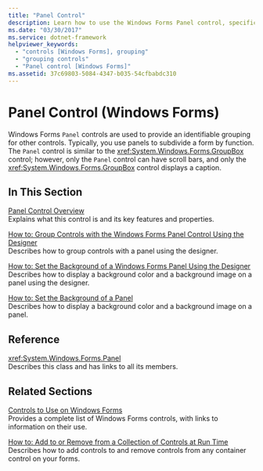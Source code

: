 ```yaml
---
title: "Panel Control"
description: Learn how to use the Windows Forms Panel control, specifically how to use panels to subdivide a form by function.
ms.date: "03/30/2017"
ms.service: dotnet-framework
helpviewer_keywords: 
  - "controls [Windows Forms], grouping"
  - "grouping controls"
  - "Panel control [Windows Forms]"
ms.assetid: 37c69803-5084-4347-b035-54cfbabdc310
---
```

# Panel Control (Windows Forms)

Windows Forms `Panel` controls are used to provide an identifiable grouping for other controls. Typically, you use panels to subdivide a form by function. The `Panel` control is similar to the <xref:System.Windows.Forms.GroupBox> control; however, only the `Panel` control can have scroll bars, and only the <xref:System.Windows.Forms.GroupBox> control displays a caption.  
  
## In This Section  

[Panel Control Overview](panel-control-overview-windows-forms.md)  
Explains what this control is and its key features and properties.  
  
[How to: Group Controls with the Windows Forms Panel Control Using the Designer](group-controls-with-wf-panel-control-using-the-designer.md)  
Describes how to group controls with a panel using the designer.  
  
[How to: Set the Background of a Windows Forms Panel Using the Designer](how-to-set-the-background-of-a-windows-forms-panel-using-the-designer.md)  
Describes how to display a background color and a background image on a panel using the designer.  
  
[How to: Set the Background of a Panel](how-to-set-the-background-of-a-windows-forms-panel.md)  
Describes how to display a background color and a background image on a panel.  
  
## Reference  

<xref:System.Windows.Forms.Panel>  
Describes this class and has links to all its members.  
  
## Related Sections  

[Controls to Use on Windows Forms](controls-to-use-on-windows-forms.md)  
Provides a complete list of Windows Forms controls, with links to information on their use.  
  
[How to: Add to or Remove from a Collection of Controls at Run Time](how-to-add-to-or-remove-from-a-collection-of-controls-at-run-time.md)  
Describes how to add controls to and remove controls from any container control on your forms.

